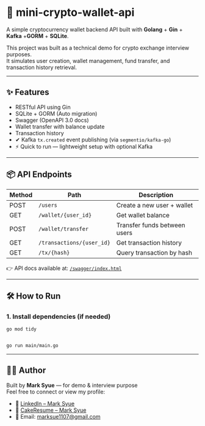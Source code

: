 # 💸 mini-crypto-wallet-api

A simple cryptocurrency wallet backend API built with **Golang** + **Gin** + **Kafka** +**GORM** + **SQLite**.

This project was built as a technical demo for crypto exchange interview purposes.  
It simulates user creation, wallet management, fund transfer, and transaction history retrieval.

---

## ✨ Features

- RESTful API using Gin
- SQLite + GORM (Auto migration)
- Swagger (OpenAPI 3.0 docs)
- Wallet transfer with balance update
- Transaction history
- ✔ Kafka `tx.created` event publishing (via `segmentio/kafka-go`)
- ⚡ Quick to run — lightweight setup with optional Kafka

---

## 📦 API Endpoints

| Method | Path                         | Description                      |
|--------|------------------------------|----------------------------------|
| POST   | `/users`                     | Create a new user + wallet       |
| GET    | `/wallet/{user_id}`          | Get wallet balance               |
| POST   | `/wallet/transfer`           | Transfer funds between users     |
| GET    | `/transactions/{user_id}`    | Get transaction history          |
| GET    | `/tx/{hash}`                 | Query transaction by hash        |

👉 API docs available at: [`/swagger/index.html`](http://localhost:8080/swagger/index.html)

---

## 🛠️ How to Run

### 1. Install dependencies (if needed)

```bash
go mod tidy


go run main/main.go

```

---

## 🧑‍💻 Author

Built by **Mark Syue** — for demo & interview purpose  
Feel free to connect or view my profile:


- 💼 [LinkedIn – Mark Syue](https://www.linkedin.com/in/syue-mark)
- 🎂 [CakeResume – Mark Syue](https://www.cake.me/s--i5n7w4G204d-tZ9T8Yv8ww--/mark-syue)
- 📧 Email: marksue1107@gmail.com